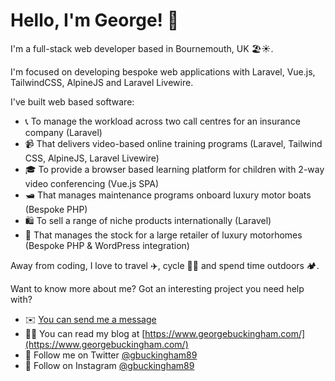 # Hello, I'm George! 👋

I'm a full-stack web developer based in Bournemouth, UK 🏖☀️.

I'm focused on developing bespoke web applications with Laravel, Vue.js, TailwindCSS, AlpineJS and Laravel Livewire.

I've built web based software:

* 📞 To manage the workload across two call centres for an insurance company (Laravel)
* 📹 That delivers video-based online training programs (Laravel, Tailwind CSS, AlpineJS, Laravel Livewire)
* 🎓 To provide a browser based learning platform for children with 2-way video conferencing (Vue.js SPA)
* 🛥 That manages maintenance programs onboard luxury motor boats (Bespoke PHP)
* 🛍 To sell a range of niche products internationally (Laravel)
* 🚐 That manages the stock for a large retailer of luxury motorhomes (Bespoke PHP & WordPress integration)

Away from coding, I love to travel ✈️, cycle 🚴‍♂️ and spend time outdoors 🏕.

Want to know more about me? Got an interesting project you need help with?

* ✉️ [You can send me a message](https://www.georgebuckingham.com/contact/)
* 👨‍💻 You can read my blog at [https://www.georgebuckingham.com/](https://www.georgebuckingham.com/)
* 💬 Follow me on Twitter [@gbuckingham89](https://www.twitter.com/gbuckingham89)
* 📸 Follow on Instagram [@gbuckingham89](https://www.instagram.com/gbuckingham89)
